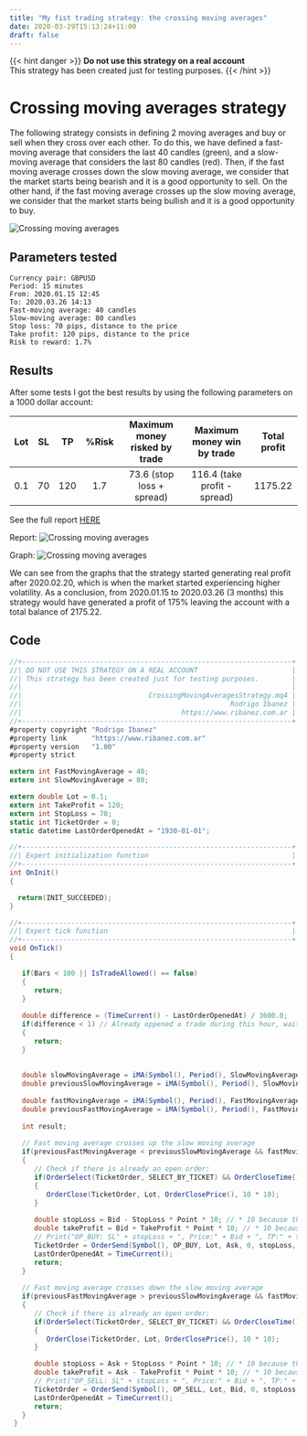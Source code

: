 ```yaml
---
title: "My fist trading strategy: the crossing moving averages"
date: 2020-03-29T15:13:24+11:00
draft: false
---
```


{{< hint danger >}}
**Do not use this strategy on a real account**  
This strategy has been created just for testing purposes.
{{< /hint >}}

# Crossing moving averages strategy
The following strategy consists in defining 2 moving averages and buy or sell when they cross over each other.
To do this, we have defined a fast-moving average that considers the last 40 candles (green), and a slow-moving average that considers the last 80 candles (red).
Then, if the fast moving average crosses down the slow moving average, we consider that the market starts being bearish and it is a good opportunity to sell.
On the other hand, if the fast moving average crosses up the slow moving average, we consider that the market starts being bullish and it is a good opportunity to buy.

![Crossing moving averages](/trading/crossing-moving-averages.png)

## Parameters tested
```
Currency pair: GBPUSD
Period: 15 minutes
From: 2020.01.15 12:45
To: 2020.03.26 14:13
Fast-moving average: 40 candles
Slow-moving average: 80 candles
Stop loss: 70 pips, distance to the price
Take profit: 120 pips, distance to the price
Risk to reward: 1.7%
```

## Results
After some tests I got the best results by using the following parameters on a 1000 dollar account:

| Lot | SL |  TP | %Risk | Maximum money risked by trade |  Maximum money win by trade  | Total profit |
|:---:|:--:|:---:|:-----:|:-----------------------------:|:----------------------------:|:------------:|
| 0.1 | 70 | 120 |  1.7  |   73.6 (stop loss + spread)   | 116.4 (take profit - spread) |    1175.22   |

See the full report [HERE](../crossing-moving-averages-strategy-report.html)

Report:
![Crossing moving averages](/trading/crossing-moving-averages-report.png)

Graph:
![Crossing moving averages](/trading/crossing-moving-averages-graph.png)

We can see from the graphs that the strategy started generating real profit after 2020.02.20, which is when the market started experiencing higher volatility.
As a conclusion, from 2020.01.15 to 2020.03.26 (3 months) this strategy would have generated a profit of 175% leaving the account with a total balance of 2175.22.

## Code
```csharp
//+------------------------------------------------------------------+
//| DO NOT USE THIS STRATEGY ON A REAL ACCOUNT                       |
//| This strategy has been created just for testing purposes.        |
//|                                                                  |
//|                               CrossingMovingAveragesStrategy.mq4 |
//|                                                   Rodrigo Ibanez |
//|                                       https://www.ribanez.com.ar |
//+------------------------------------------------------------------+
#property copyright "Rodrigo Ibanez"
#property link      "https://www.ribanez.com.ar"
#property version   "1.00"
#property strict

extern int FastMovingAverage = 40;
extern int SlowMovingAverage = 80;

extern double Lot = 0.1;
extern int TakeProfit = 120;
extern int StopLoss = 70;
static int TicketOrder = 0;
static datetime LastOrderOpenedAt = "1930-01-01";

//+------------------------------------------------------------------+
//| Expert initialization function                                   |
//+------------------------------------------------------------------+
int OnInit()
{

  return(INIT_SUCCEEDED);
}

//+------------------------------------------------------------------+
//| Expert tick function                                             |
//+------------------------------------------------------------------+
void OnTick()
{

   if(Bars < 100 || IsTradeAllowed() == false)
   {
      return;
   }
   
   double difference = (TimeCurrent() - LastOrderOpenedAt) / 3600.0;
   if(difference < 1) // Already oppened a trade during this hour, wait at least 1 hour to open the next trade.
   {
      return;
   }
   
  
   double slowMovingAverage = iMA(Symbol(), Period(), SlowMovingAverage, 0, MODE_SMA, PRICE_CLOSE, 0);
   double previousSlowMovingAverage = iMA(Symbol(), Period(), SlowMovingAverage, 0, MODE_SMA, PRICE_CLOSE, 1);
   
   double fastMovingAverage = iMA(Symbol(), Period(), FastMovingAverage, 0, MODE_SMA, PRICE_CLOSE, 0);
   double previousFastMovingAverage = iMA(Symbol(), Period(), FastMovingAverage, 0, MODE_SMA, PRICE_CLOSE, 1);
   
   int result;
      
   // Fast moving average crosses up the slow moving average
   if(previousFastMovingAverage < previousSlowMovingAverage && fastMovingAverage > slowMovingAverage)
   {
      // Check if there is already an open order:
      if(OrderSelect(TicketOrder, SELECT_BY_TICKET) && OrderCloseTime() == 0)
      {
         OrderClose(TicketOrder, Lot, OrderClosePrice(), 10 * 10);
      }
   
      double stopLoss = Bid - StopLoss * Point * 10; // * 10 because the broker has 5 decimal points
      double takeProfit = Bid + TakeProfit * Point * 10; // * 10 because the broker has 5 decimal points
      // Print("OP_BUY: SL" + stopLoss + ", Price:" + Bid + ", TP:" + takeProfit);
      TicketOrder = OrderSend(Symbol(), OP_BUY, Lot, Ask, 0, stopLoss, takeProfit, "Buy - Fast MA crossed up Slow MA");
      LastOrderOpenedAt = TimeCurrent();
      return;
   }
   
   // Fast moving average crosses down the slow moving average
   if(previousFastMovingAverage > previousSlowMovingAverage && fastMovingAverage < slowMovingAverage)
   {
      // Check if there is already an open order:
      if(OrderSelect(TicketOrder, SELECT_BY_TICKET) && OrderCloseTime() == 0)
      {
         OrderClose(TicketOrder, Lot, OrderClosePrice(), 10 * 10);
      }

      double stopLoss = Ask + StopLoss * Point * 10; // * 10 because the broker has 5 decimal points
      double takeProfit = Ask - TakeProfit * Point * 10; // * 10 because the broker has 5 decimal points
      // Print("OP_SELL: SL" + stopLoss + ", Price:" + Bid + ", TP:" + takeProfit);
      TicketOrder = OrderSend(Symbol(), OP_SELL, Lot, Bid, 0, stopLoss, takeProfit, "Buy - Fast MA crossed down Slow MA");
      LastOrderOpenedAt = TimeCurrent();
      return;
   }
 }
```